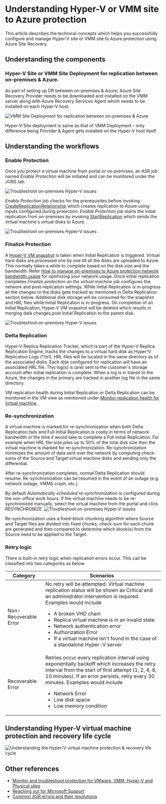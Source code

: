 <properties
	pageTitle="Understanding Site to Azure Protection" 
	description="Use this article to understand the technical concepts which helps you successfully install, configure, and manage Azure Site Recovery." 
	services="site-recovery" 
	documentationCenter="" 
	authors="anbacker" 
	manager="mkjain" 
	editor=""/>

<tags
	ms.service="site-recovery"
	ms.date="09/01/2015"
	wacn.date=""/>


# Understanding Hyper-V or VMM site to Azure protection

This article describes the technical concepts which helps you successfully configure and manage Hyper-V site or VMM site to Azure protection using Azure Site Recovery.

## Understanding the components

### Hyper-V Site or VMM Site Deployment for replication between on-premises & Azure.

As part of setting up DR between on-premises & Azure; Azure Site Recovery Provider needs to be downloaded and installed on the VMM server along with Azure Recovery Services Agent which needs to be installed on each Hyper-V host.

![VMM Site Deployment for replication between on-premises & Azure](./media/site-recovery-understanding-site-to-azure-protection/image00.png)

Hyper-V Site deployment is same as that of VMM Deployment – only difference being Provider & Agent gets installed on the Hyper-V host itself.

## Understanding the workflows

### Enable Protection
Once you protect a virtual machine from portal or on-premises, an ASR job named *Enable Protection* will be initiated and can be monitored under the JOBS tab. 

![Troubleshoot on-premises Hyper-V issues](./media/site-recovery-understanding-site-to-azure-protection/image01.png)

*Enable Protection* job checks for the prerequisites before invoking [CreateReplicationRelationship](https://msdn.microsoft.com/zh-cn/library/hh850036.aspx) which creates replication to Azure using inputs configured during protection. *Enable Protection* job starts the initial replication from on-premises by invoking [StartReplication](https://msdn.microsoft.com/zh-cn/library/hh850303.aspx) which sends the virtual machine's virtual disks to Azure.

![Troubleshoot on-premises Hyper-V issues](./media/site-recovery-understanding-site-to-azure-protection/image02.png)

### Finalize Protection
A [Hyper-V VM snapshot](https://technet.microsoft.com/zh-cn/library/dd560637.aspx) is taken when Initial Replication is triggered. Virtual hard disks are processed one by one till all the disks are uploaded to Azure. This normally takes a while to complete based on the disk size and the bandwidth. Refer [How to manage on-premises to Azure protection network bandwidth usage](https://support.microsoft.com/kb/3056159) for optimizing your network usage. Once initial replication completes *Finalize protection on the virtual machine* job configures the network and post-replication settings. While Initial Replication is in-progress all the changes to the disks gets tracked as mentioned in Delta Replication section below. Additional disk storage will be consumed for the snapshot and HRL files while Initial Replication is in-progress. On completion of an Initial Replication, Hyper-V VM snapshot will be deleted which results in merging data changes post Initial Replication to the parent disk.

![Troubleshoot on-premises Hyper-V issues](./media/site-recovery-understanding-site-to-azure-protection/image03.png)

### Delta Replication
Hyper-V Replica Replication Tracker, which is part of the Hyper-V Replica Replication Engine, tracks the changes to a virtual hard disk as Hyper-V Replication Logs (*.hrl). HRL files will be located in the same directory as of the associated disks. Each disk configured for replication will have an associated HRL file. This log(s) is (are) sent to the customer's storage account after initial replication is complete. When a log is in transit to the Azure, the changes in the primary are tracked in another log file in the same directory.

VM replication health during Initial Replication or Delta Replication can be monitored in the VM view as mentioned under [Monitor replication health for virtual machine](./site-recovery-monitoring-and-troubleshooting.md#monitor-replication-health-for-virtual-machine).  

### Re-synchronization 
A virtual machine is marked for re-synchronization when both Delta Replication fails and Full Initial Replication is costly in terms of network bandwidth or the time it would take to complete a Full Initial Replication. For example when HRL file-size piles up to 50% of the total disk size then the virtual machine is marked for re-synchronization. Re-synchronization minimizes the amount of data sent over the network by computing check-sums of the Source and Target virtual machine disks and sending only the differential. 

After re-synchronization completes, normal Delta Replication should resume. Re-synchronization can be resumed in the event of an outage (e.g. network outage, VMMS crash, etc.). 

By default *Automatically scheduled re-synchronization* is configured during the non-office work hours. If the virtual machine needs to be re-synchronized manually, select the virtual machine from the portal and click RESYNCHRONIZE.
![Troubleshoot on-premises Hyper-V issues](./media/site-recovery-understanding-site-to-azure-protection/image04.png)

Re-synchronization uses a fixed-block chunking algorithm where Source and Target files are divided into fixed chunks; check-sum for each chunk are generated and then compared to determine which block(s) from the Source need to be applied to the Target. 

### Retry logic
There is built-in retry logic when replication errors occur. This can be classified into two categories as below.

| Category              	| Scenarios                                    |
|---------------------------|----------------------------------------------|
| Non-Recoverable Error 	| No retry will be attempted. Virtual machine replication status will be shown as Critical and an administrator intervention is required. Examples would include <ul><li>A broken VHD chain</li><li>Replica virtual machine is in an invalid state</li><li>Network authentication error</li><li>Authorization Error</li><li>If a virtual machine isn't found in the case of a standalone Hyper-V server</li></ul>|
| Recoverable Error     	| Retries occur every replication interval using exponentially backoff which increases the retry interval from the start of first attempt (1, 2, 4, 8, 10 minutes). If an error persists, retry every 30 minutes. Examples would include <ul><li>Network Error</li><li>Low disk space</li><li>Low memory condition</li></ul>|

## Understanding Hyper-V virtual machine protection and recovery life cycle

![Understanding the Hyper-V virtual machine protection & recovery life cycle](./media/site-recovery-understanding-site-to-azure-protection/image05.png)

## Other references

- [Monitor and troubleshoot protection for VMware, VMM, Hyper-V and Physical sites](./site-recovery-monitoring-and-troubleshooting.md)
- [Reaching out for Microsoft Support](./site-recovery-monitoring-and-troubleshooting.md#reaching-out-for-microsoft-support)
- [Common ASR errors and their resolutions](./site-recovery-monitoring-and-troubleshooting.md#common-asr-errors-and-their-resolutions)